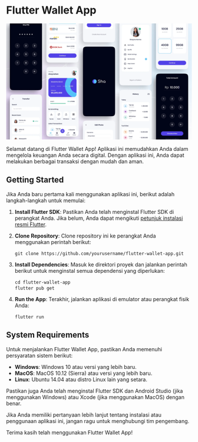 
# Flutter Wallet App

![eWallet Image](https://github.com/triagung128/bank-sha/blob/main/images/sneakpeak.png)

Selamat datang di Flutter Wallet App! Aplikasi ini memudahkan Anda dalam mengelola keuangan Anda secara digital. Dengan aplikasi ini, Anda dapat melakukan berbagai transaksi dengan mudah dan aman.

## Getting Started

Jika Anda baru pertama kali menggunakan aplikasi ini, berikut adalah langkah-langkah untuk memulai:

1. **Install Flutter SDK**: Pastikan Anda telah menginstal Flutter SDK di perangkat Anda. Jika belum, Anda dapat mengikuti [petunjuk instalasi resmi Flutter](https://flutter.dev/docs/get-started/install).

2. **Clone Repository**: Clone repository ini ke perangkat Anda menggunakan perintah berikut:

    ```
    git clone https://github.com/yourusername/flutter-wallet-app.git
    ```

3. **Install Dependencies**: Masuk ke direktori proyek dan jalankan perintah berikut untuk menginstal semua dependensi yang diperlukan:

    ```
    cd flutter-wallet-app
    flutter pub get
    ```

4. **Run the App**: Terakhir, jalankan aplikasi di emulator atau perangkat fisik Anda:

    ```
    flutter run
    ```

## System Requirements

Untuk menjalankan Flutter Wallet App, pastikan Anda memenuhi persyaratan sistem berikut:

- **Windows**: Windows 10 atau versi yang lebih baru.
- **MacOS**: MacOS 10.12 (Sierra) atau versi yang lebih baru.
- **Linux**: Ubuntu 14.04 atau distro Linux lain yang setara.

Pastikan juga Anda telah menginstal Flutter SDK dan Android Studio (jika menggunakan Windows) atau Xcode (jika menggunakan MacOS) dengan benar.

Jika Anda memiliki pertanyaan lebih lanjut tentang instalasi atau penggunaan aplikasi ini, jangan ragu untuk menghubungi tim pengembang.

Terima kasih telah menggunakan Flutter Wallet App!
